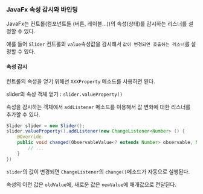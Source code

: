 ### JavaFx 속성 감시와 바인딩

JavaFx는 컨트롤(컴포넌트들 (버튼, 레이블...))의 속성(상태)를 감시하는 리스너를 설정할 수 있다.

예를 들어 `Slider` 컨트롤의 `value`속성값을 감시해서 `값이 변경되면 호출하는 리스너`를 설정할 수 있다.

#### 속성 감시

컨트롤의 속성을 얻기 위해선 `XXXProperty` 메소드를 사용하면 된다.

slider의 속성 객체 얻기 : `slider.valueProperty()`

속성을 감시하는 객체에서 `addListener` 메소드를 이용해서 값 변화에 대한 리스너를 추가할 수 있다.

```java
Slider slider = new Slider();
slider.valueProperty().addListener(new ChangeListener<Number> () {
    @Override
    public void changed(ObservableValue<? extends Number> observable, Number oldValue, Number newValue) {
        // ...
    }
})
```

`slider`의 값이 변경되면 `ChangeListener`의 `change()`메소드가 자동으로 실행된다.

속성의 이전 값은 `oldValue`에, 새로운 값은 `newValue`에 매개값으로 전달된다.